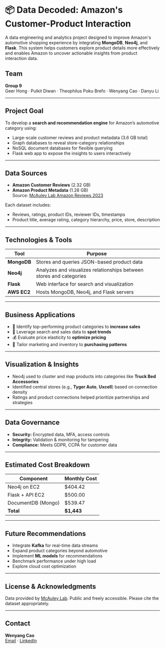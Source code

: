 # 📦 Data Decoded: Amazon's Customer-Product Interaction

A data engineering and analytics project designed to improve Amazon's automotive shopping experience by integrating **MongoDB**, **Neo4j**, and **Flask**. This system helps customers explore product details more effectively and enables Amazon to uncover actionable insights from product interaction data.

## Team
**Group 9**  
Geer Hong · Pulkit Diwan · Theophilus Poku Brefo · Wenyang Cao · Danyu Li

---

## Project Goal
To develop a **search and recommendation engine** for Amazon’s automotive category using:
- Large-scale customer reviews and product metadata (3.6 GB total)
- Graph databases to reveal store-category relationships
- NoSQL document databases for flexible querying
- Flask web app to expose the insights to users interactively

---

## Data Sources
- **Amazon Customer Reviews** (2.32 GB)
- **Amazon Product Metadata** (1.28 GB)  
Source: [McAuley Lab Amazon Reviews 2023](https://amazon-reviews-2023.github.io/main.html)

Each dataset includes:
- Reviews, ratings, product IDs, reviewer IDs, timestamps
- Product title, average rating, category hierarchy, price, store, description

---

## Technologies & Tools

| Tool       | Purpose                                             |
|------------|-----------------------------------------------------|
| **MongoDB**| Stores and queries JSON-based product data         |
| **Neo4j**  | Analyzes and visualizes relationships between stores and categories |
| **Flask**  | Web interface for search and visualization         |
| **AWS EC2**| Hosts MongoDB, Neo4j, and Flask servers            |

---

## Business Applications
- 📌 Identify top-performing product categories to **increase sales**
- 🧠 Leverage search and sales data to **spot trends**
- 💰 Evaluate price elasticity to **optimize pricing**
- 🎯 Tailor marketing and inventory to **purchasing patterns**

---

## Visualization & Insights
- Neo4j used to cluster and map products into categories like **Truck Bed Accessories**
- Identified central stores (e.g., **Tyger Auto**, **Uxcell**) based on connection density
- Ratings and product connections helped prioritize partnerships and strategies

---

## Data Governance
- **Security:** Encrypted data, MFA, access controls
- **Integrity:** Validation & monitoring for tampering
- **Compliance:** Meets GDPR, CCPA for customer data

---

## Estimated Cost Breakdown
| Component         | Monthly Cost |
|------------------|--------------|
| Neo4j on EC2      | $404.42      |
| Flask + API EC2   | $500.00      |
| DocumentDB (Mongo)| $539.47      |
| **Total**         | **$1,443**   |

---

## Future Recommendations
- Integrate **Kafka** for real-time data streams
- Expand product categories beyond automotive
- Implement **ML models** for recommendations
- Benchmark performance under high load
- Explore cloud cost optimization

---

## License & Acknowledgments
Data provided by [McAuley Lab](https://amazon-reviews-2023.github.io/main.html). Public and freely accessible. Please cite the dataset appropriately.

---

## Contact
**Wenyang Cao**  
[Email](mailto:wenyangcao99@gmail.com) · [LinkedIn](https://linkedin.com/in/wenyangcao)  
